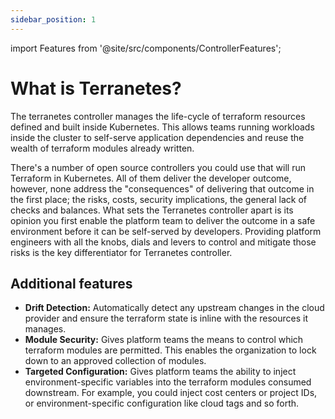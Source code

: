```yaml
---
sidebar_position: 1
---
```

import Features from '@site/src/components/ControllerFeatures';

# What is Terranetes?

The terranetes controller manages the life-cycle of terraform resources defined and built inside Kubernetes. This allows teams running workloads inside the cluster to self-serve application dependencies and reuse the wealth of terraform modules already written.

There's a number of open source controllers you could use that will run Terraform in Kubernetes. All of them deliver the developer outcome, however, none address the "consequences" of delivering that outcome in the first place; the risks, costs, security implications, the general lack of checks and balances. What sets the Terranetes controller apart is its opinion you first enable the platform team to deliver the outcome in a safe environment before it can be self-served by developers. Providing platform engineers with all the knobs, dials and levers to control and mitigate those risks is the key differentiator for Terranetes controller.

<Features/>

## Additional features

* **Drift Detection:** Automatically detect any upstream changes in the cloud provider and ensure the terraform state is inline with the resources it manages.
* **Module Security:** Gives platform teams the means to control which terraform modules are permitted. This enables the organization to lock down to an approved collection of modules.
* **Targeted Configuration:** Gives platform teams the ability to inject environment-specific variables into the terraform modules consumed downstream. For example, you could inject cost centers or project IDs, or environment-specific configuration like cloud tags and so forth.

